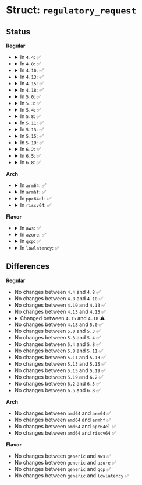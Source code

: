 # Struct: <code>regulatory_request</code>

## Status
<b>Regular</b>
<ul>
<li>
<details>
<summary>In <code>4.4</code>: ✅</summary>

```c
struct regulatory_request {
    struct callback_head callback_head;
    int wiphy_idx;
    enum nl80211_reg_initiator initiator;
    enum nl80211_user_reg_hint_type user_reg_hint_type;
    char alpha2[2];
    enum nl80211_dfs_regions dfs_region;
    bool intersect;
    bool processed;
    enum environment_cap country_ie_env;
    struct list_head list;
};
```
</details>
</li>
<li>
<details>
<summary>In <code>4.8</code>: ✅</summary>

```c
struct regulatory_request {
    struct callback_head callback_head;
    int wiphy_idx;
    enum nl80211_reg_initiator initiator;
    enum nl80211_user_reg_hint_type user_reg_hint_type;
    char alpha2[2];
    enum nl80211_dfs_regions dfs_region;
    bool intersect;
    bool processed;
    enum environment_cap country_ie_env;
    struct list_head list;
};
```
</details>
</li>
<li>
<details>
<summary>In <code>4.10</code>: ✅</summary>

```c
struct regulatory_request {
    struct callback_head callback_head;
    int wiphy_idx;
    enum nl80211_reg_initiator initiator;
    enum nl80211_user_reg_hint_type user_reg_hint_type;
    char alpha2[2];
    enum nl80211_dfs_regions dfs_region;
    bool intersect;
    bool processed;
    enum environment_cap country_ie_env;
    struct list_head list;
};
```
</details>
</li>
<li>
<details>
<summary>In <code>4.13</code>: ✅</summary>

```c
struct regulatory_request {
    struct callback_head callback_head;
    int wiphy_idx;
    enum nl80211_reg_initiator initiator;
    enum nl80211_user_reg_hint_type user_reg_hint_type;
    char alpha2[2];
    enum nl80211_dfs_regions dfs_region;
    bool intersect;
    bool processed;
    enum environment_cap country_ie_env;
    struct list_head list;
};
```
</details>
</li>
<li>
<details>
<summary>In <code>4.15</code>: ✅</summary>

```c
struct regulatory_request {
    struct callback_head callback_head;
    int wiphy_idx;
    enum nl80211_reg_initiator initiator;
    enum nl80211_user_reg_hint_type user_reg_hint_type;
    char alpha2[2];
    enum nl80211_dfs_regions dfs_region;
    bool intersect;
    bool processed;
    enum environment_cap country_ie_env;
    struct list_head list;
};
```
</details>
</li>
<li>
<details>
<summary>In <code>4.18</code>: ✅</summary>

```c
struct regulatory_request {
    struct callback_head callback_head;
    int wiphy_idx;
    enum nl80211_reg_initiator initiator;
    enum nl80211_user_reg_hint_type user_reg_hint_type;
    char alpha2[3];
    enum nl80211_dfs_regions dfs_region;
    bool intersect;
    bool processed;
    enum environment_cap country_ie_env;
    struct list_head list;
};
```
</details>
</li>
<li>
<details>
<summary>In <code>5.0</code>: ✅</summary>

```c
struct regulatory_request {
    struct callback_head callback_head;
    int wiphy_idx;
    enum nl80211_reg_initiator initiator;
    enum nl80211_user_reg_hint_type user_reg_hint_type;
    char alpha2[3];
    enum nl80211_dfs_regions dfs_region;
    bool intersect;
    bool processed;
    enum environment_cap country_ie_env;
    struct list_head list;
};
```
</details>
</li>
<li>
<details>
<summary>In <code>5.3</code>: ✅</summary>

```c
struct regulatory_request {
    struct callback_head callback_head;
    int wiphy_idx;
    enum nl80211_reg_initiator initiator;
    enum nl80211_user_reg_hint_type user_reg_hint_type;
    char alpha2[3];
    enum nl80211_dfs_regions dfs_region;
    bool intersect;
    bool processed;
    enum environment_cap country_ie_env;
    struct list_head list;
};
```
</details>
</li>
<li>
<details>
<summary>In <code>5.4</code>: ✅</summary>

```c
struct regulatory_request {
    struct callback_head callback_head;
    int wiphy_idx;
    enum nl80211_reg_initiator initiator;
    enum nl80211_user_reg_hint_type user_reg_hint_type;
    char alpha2[3];
    enum nl80211_dfs_regions dfs_region;
    bool intersect;
    bool processed;
    enum environment_cap country_ie_env;
    struct list_head list;
};
```
</details>
</li>
<li>
<details>
<summary>In <code>5.8</code>: ✅</summary>

```c
struct regulatory_request {
    struct callback_head callback_head;
    int wiphy_idx;
    enum nl80211_reg_initiator initiator;
    enum nl80211_user_reg_hint_type user_reg_hint_type;
    char alpha2[3];
    enum nl80211_dfs_regions dfs_region;
    bool intersect;
    bool processed;
    enum environment_cap country_ie_env;
    struct list_head list;
};
```
</details>
</li>
<li>
<details>
<summary>In <code>5.11</code>: ✅</summary>

```c
struct regulatory_request {
    struct callback_head callback_head;
    int wiphy_idx;
    enum nl80211_reg_initiator initiator;
    enum nl80211_user_reg_hint_type user_reg_hint_type;
    char alpha2[3];
    enum nl80211_dfs_regions dfs_region;
    bool intersect;
    bool processed;
    enum environment_cap country_ie_env;
    struct list_head list;
};
```
</details>
</li>
<li>
<details>
<summary>In <code>5.13</code>: ✅</summary>

```c
struct regulatory_request {
    struct callback_head callback_head;
    int wiphy_idx;
    enum nl80211_reg_initiator initiator;
    enum nl80211_user_reg_hint_type user_reg_hint_type;
    char alpha2[3];
    enum nl80211_dfs_regions dfs_region;
    bool intersect;
    bool processed;
    enum environment_cap country_ie_env;
    struct list_head list;
};
```
</details>
</li>
<li>
<details>
<summary>In <code>5.15</code>: ✅</summary>

```c
struct regulatory_request {
    struct callback_head callback_head;
    int wiphy_idx;
    enum nl80211_reg_initiator initiator;
    enum nl80211_user_reg_hint_type user_reg_hint_type;
    char alpha2[3];
    enum nl80211_dfs_regions dfs_region;
    bool intersect;
    bool processed;
    enum environment_cap country_ie_env;
    struct list_head list;
};
```
</details>
</li>
<li>
<details>
<summary>In <code>5.19</code>: ✅</summary>

```c
struct regulatory_request {
    struct callback_head callback_head;
    int wiphy_idx;
    enum nl80211_reg_initiator initiator;
    enum nl80211_user_reg_hint_type user_reg_hint_type;
    char alpha2[3];
    enum nl80211_dfs_regions dfs_region;
    bool intersect;
    bool processed;
    enum environment_cap country_ie_env;
    struct list_head list;
};
```
</details>
</li>
<li>
<details>
<summary>In <code>6.2</code>: ✅</summary>

```c
struct regulatory_request {
    struct callback_head callback_head;
    int wiphy_idx;
    enum nl80211_reg_initiator initiator;
    enum nl80211_user_reg_hint_type user_reg_hint_type;
    char alpha2[3];
    enum nl80211_dfs_regions dfs_region;
    bool intersect;
    bool processed;
    enum environment_cap country_ie_env;
    struct list_head list;
};
```
</details>
</li>
<li>
<details>
<summary>In <code>6.5</code>: ✅</summary>

```c
struct regulatory_request {
    struct callback_head callback_head;
    int wiphy_idx;
    enum nl80211_reg_initiator initiator;
    enum nl80211_user_reg_hint_type user_reg_hint_type;
    char alpha2[3];
    enum nl80211_dfs_regions dfs_region;
    bool intersect;
    bool processed;
    enum environment_cap country_ie_env;
    struct list_head list;
};
```
</details>
</li>
<li>
<details>
<summary>In <code>6.8</code>: ✅</summary>

```c
struct regulatory_request {
    struct callback_head callback_head;
    int wiphy_idx;
    enum nl80211_reg_initiator initiator;
    enum nl80211_user_reg_hint_type user_reg_hint_type;
    char alpha2[3];
    enum nl80211_dfs_regions dfs_region;
    bool intersect;
    bool processed;
    enum environment_cap country_ie_env;
    struct list_head list;
};
```
</details>
</li>
</ul>
<b>Arch</b>
<ul>
<li>
<details>
<summary>In <code>arm64</code>: ✅</summary>

```c
struct regulatory_request {
    struct callback_head callback_head;
    int wiphy_idx;
    enum nl80211_reg_initiator initiator;
    enum nl80211_user_reg_hint_type user_reg_hint_type;
    char alpha2[3];
    enum nl80211_dfs_regions dfs_region;
    bool intersect;
    bool processed;
    enum environment_cap country_ie_env;
    struct list_head list;
};
```
</details>
</li>
<li>
<details>
<summary>In <code>armhf</code>: ✅</summary>

```c
struct regulatory_request {
    struct callback_head callback_head;
    int wiphy_idx;
    enum nl80211_reg_initiator initiator;
    enum nl80211_user_reg_hint_type user_reg_hint_type;
    char alpha2[3];
    enum nl80211_dfs_regions dfs_region;
    bool intersect;
    bool processed;
    enum environment_cap country_ie_env;
    struct list_head list;
};
```
</details>
</li>
<li>
<details>
<summary>In <code>ppc64el</code>: ✅</summary>

```c
struct regulatory_request {
    struct callback_head callback_head;
    int wiphy_idx;
    enum nl80211_reg_initiator initiator;
    enum nl80211_user_reg_hint_type user_reg_hint_type;
    char alpha2[3];
    enum nl80211_dfs_regions dfs_region;
    bool intersect;
    bool processed;
    enum environment_cap country_ie_env;
    struct list_head list;
};
```
</details>
</li>
<li>
<details>
<summary>In <code>riscv64</code>: ✅</summary>

```c
struct regulatory_request {
    struct callback_head callback_head;
    int wiphy_idx;
    enum nl80211_reg_initiator initiator;
    enum nl80211_user_reg_hint_type user_reg_hint_type;
    char alpha2[3];
    enum nl80211_dfs_regions dfs_region;
    bool intersect;
    bool processed;
    enum environment_cap country_ie_env;
    struct list_head list;
};
```
</details>
</li>
</ul>
<b>Flavor</b>
<ul>
<li>
<details>
<summary>In <code>aws</code>: ✅</summary>

```c
struct regulatory_request {
    struct callback_head callback_head;
    int wiphy_idx;
    enum nl80211_reg_initiator initiator;
    enum nl80211_user_reg_hint_type user_reg_hint_type;
    char alpha2[3];
    enum nl80211_dfs_regions dfs_region;
    bool intersect;
    bool processed;
    enum environment_cap country_ie_env;
    struct list_head list;
};
```
</details>
</li>
<li>
<details>
<summary>In <code>azure</code>: ✅</summary>

```c
struct regulatory_request {
    struct callback_head callback_head;
    int wiphy_idx;
    enum nl80211_reg_initiator initiator;
    enum nl80211_user_reg_hint_type user_reg_hint_type;
    char alpha2[3];
    enum nl80211_dfs_regions dfs_region;
    bool intersect;
    bool processed;
    enum environment_cap country_ie_env;
    struct list_head list;
};
```
</details>
</li>
<li>
<details>
<summary>In <code>gcp</code>: ✅</summary>

```c
struct regulatory_request {
    struct callback_head callback_head;
    int wiphy_idx;
    enum nl80211_reg_initiator initiator;
    enum nl80211_user_reg_hint_type user_reg_hint_type;
    char alpha2[3];
    enum nl80211_dfs_regions dfs_region;
    bool intersect;
    bool processed;
    enum environment_cap country_ie_env;
    struct list_head list;
};
```
</details>
</li>
<li>
<details>
<summary>In <code>lowlatency</code>: ✅</summary>

```c
struct regulatory_request {
    struct callback_head callback_head;
    int wiphy_idx;
    enum nl80211_reg_initiator initiator;
    enum nl80211_user_reg_hint_type user_reg_hint_type;
    char alpha2[3];
    enum nl80211_dfs_regions dfs_region;
    bool intersect;
    bool processed;
    enum environment_cap country_ie_env;
    struct list_head list;
};
```
</details>
</li>
</ul>

## Differences
<b>Regular</b>
<ul>
<li>
No changes between <code>4.4</code> and <code>4.8</code> ✅
</li>
<li>
No changes between <code>4.8</code> and <code>4.10</code> ✅
</li>
<li>
No changes between <code>4.10</code> and <code>4.13</code> ✅
</li>
<li>
No changes between <code>4.13</code> and <code>4.15</code> ✅
</li>
<li>
<details>
<summary>Changed between <code>4.15</code> and <code>4.18</code> ⚠️</summary>
<ul>
<li>
<b>Field type changed. </b>
<code>char alpha2[2]</code> ➡️ <code>char alpha2[3]</code>
</li>
</ul>
</details>
</li>
<li>
No changes between <code>4.18</code> and <code>5.0</code> ✅
</li>
<li>
No changes between <code>5.0</code> and <code>5.3</code> ✅
</li>
<li>
No changes between <code>5.3</code> and <code>5.4</code> ✅
</li>
<li>
No changes between <code>5.4</code> and <code>5.8</code> ✅
</li>
<li>
No changes between <code>5.8</code> and <code>5.11</code> ✅
</li>
<li>
No changes between <code>5.11</code> and <code>5.13</code> ✅
</li>
<li>
No changes between <code>5.13</code> and <code>5.15</code> ✅
</li>
<li>
No changes between <code>5.15</code> and <code>5.19</code> ✅
</li>
<li>
No changes between <code>5.19</code> and <code>6.2</code> ✅
</li>
<li>
No changes between <code>6.2</code> and <code>6.5</code> ✅
</li>
<li>
No changes between <code>6.5</code> and <code>6.8</code> ✅
</li>
</ul>
<b>Arch</b>
<ul>
<li>
No changes between <code>amd64</code> and <code>arm64</code> ✅
</li>
<li>
No changes between <code>amd64</code> and <code>armhf</code> ✅
</li>
<li>
No changes between <code>amd64</code> and <code>ppc64el</code> ✅
</li>
<li>
No changes between <code>amd64</code> and <code>riscv64</code> ✅
</li>
</ul>
<b>Flavor</b>
<ul>
<li>
No changes between <code>generic</code> and <code>aws</code> ✅
</li>
<li>
No changes between <code>generic</code> and <code>azure</code> ✅
</li>
<li>
No changes between <code>generic</code> and <code>gcp</code> ✅
</li>
<li>
No changes between <code>generic</code> and <code>lowlatency</code> ✅
</li>
</ul>
